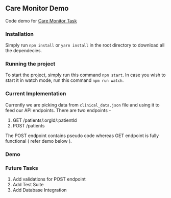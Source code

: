 ## Care Monitor Demo

Code demo for [Care Monitor Task](https://caremonitor.clickup.com/docs/6920800/p/h/6k6k0-4232/7c4ba0ef6019ab8)

### Installation

Simply run `npm install` or `yarn install` in the root directory to download all the dependecies.

### Running the project

To start the project, simply run this command `npm start`.
In case you wish to start it in watch mode, run this command `npm run watch`.

### Current Implementation

Currently we are picking data from `clinical_data.json` file and using it to feed our API endpoints.
There are two endpoints -

1. GET /patients/:orgId/:patientId
2. POST /patients

The POST endpoint contains pseudo code whereas GET endpoint is fully functional ( refer demo below ).

### Demo

### Future Tasks

1. Add validations for POST endpoint
2. Add Test Suite
3. Add Database Integration
